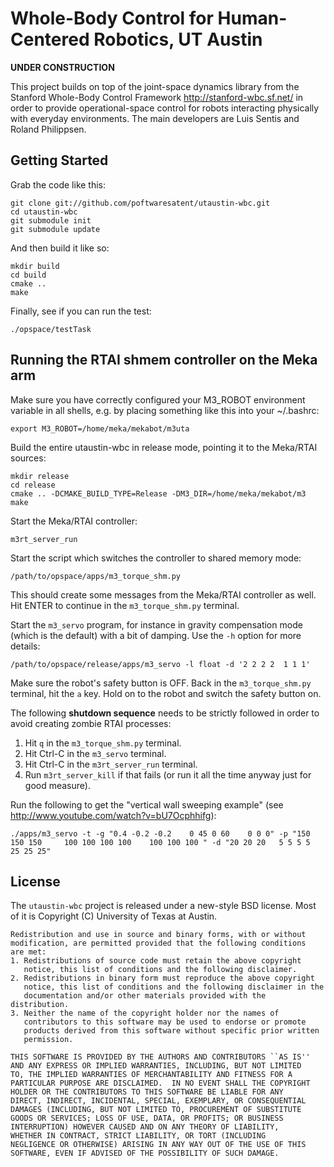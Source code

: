 Whole-Body Control for Human-Centered Robotics, UT Austin
=========================================================

**UNDER CONSTRUCTION**

This project builds on top of the joint-space dynamics library from
the Stanford Whole-Body Control Framework http://stanford-wbc.sf.net/
in order to provide operational-space control for robots interacting
physically with everyday environments. The main developers are Luis
Sentis and Roland Philippsen.

Getting Started
---------------

Grab the code like this:

    git clone git://github.com/poftwaresatent/utaustin-wbc.git
    cd utaustin-wbc
    git submodule init
    git submodule update

And then build it like so:

    mkdir build
    cd build
    cmake ..
    make

Finally, see if you can run the test:

    ./opspace/testTask

Running the RTAI shmem controller on the Meka arm
-------------------------------------------------

Make sure you have correctly configured your M3_ROBOT environment
variable in all shells, e.g. by placing something like this into your
~/.bashrc:

    export M3_ROBOT=/home/meka/mekabot/m3uta

Build the entire utaustin-wbc in release mode, pointing it to the
Meka/RTAI sources:

    mkdir release
    cd release
    cmake .. -DCMAKE_BUILD_TYPE=Release -DM3_DIR=/home/meka/mekabot/m3
    make

Start the Meka/RTAI controller:

    m3rt_server_run

Start the script which switches the controller to shared memory mode:

    /path/to/opspace/apps/m3_torque_shm.py
   
This should create some messages from the Meka/RTAI controller as
well. Hit ENTER to continue in the `m3_torque_shm.py` terminal.

Start the `m3_servo` program, for instance in gravity compensation
mode (which is the default) with a bit of damping. Use the `-h` option
for more details:

    /path/to/opspace/release/apps/m3_servo -l float -d '2 2 2 2  1 1 1'

Make sure the robot's safety button is OFF. Back in the
`m3_torque_shm.py` terminal, hit the `a` key. Hold on to the robot and
switch the safety button on.

The following **shutdown sequence** needs to be strictly followed in
order to avoid creating zombie RTAI processes:

 1. Hit `q` in the `m3_torque_shm.py` terminal.
 2. Hit Ctrl-C in the `m3_servo` terminal.
 3. Hit Ctrl-C in the `m3rt_server_run` terminal.
 4. Run `m3rt_server_kill` if that fails (or run it all the time
    anyway just for good measure).

Run the following to get the "vertical wall sweeping example" (see
http://www.youtube.com/watch?v=bU7Ocphhifg):

    ./apps/m3_servo -t -g "0.4 -0.2 -0.2    0 45 0 60    0 0 0" -p "150 150 150     100 100 100 100    100 100 100 " -d "20 20 20   5 5 5 5   25 25 25"

License
-------

The `utaustin-wbc` project is released under a new-style BSD
license. Most of it is Copyright (C) University of Texas at Austin.

    Redistribution and use in source and binary forms, with or without
    modification, are permitted provided that the following conditions
    are met:
    1. Redistributions of source code must retain the above copyright
       notice, this list of conditions and the following disclaimer.
    2. Redistributions in binary form must reproduce the above copyright
       notice, this list of conditions and the following disclaimer in the
       documentation and/or other materials provided with the distribution.
    3. Neither the name of the copyright holder nor the names of
       contributors to this software may be used to endorse or promote
       products derived from this software without specific prior written
       permission.
    
    THIS SOFTWARE IS PROVIDED BY THE AUTHORS AND CONTRIBUTORS ``AS IS''
    AND ANY EXPRESS OR IMPLIED WARRANTIES, INCLUDING, BUT NOT LIMITED
    TO, THE IMPLIED WARRANTIES OF MERCHANTABILITY AND FITNESS FOR A
    PARTICULAR PURPOSE ARE DISCLAIMED.  IN NO EVENT SHALL THE COPYRIGHT
    HOLDER OR THE CONTRIBUTORS TO THIS SOFTWARE BE LIABLE FOR ANY
    DIRECT, INDIRECT, INCIDENTAL, SPECIAL, EXEMPLARY, OR CONSEQUENTIAL
    DAMAGES (INCLUDING, BUT NOT LIMITED TO, PROCUREMENT OF SUBSTITUTE
    GOODS OR SERVICES; LOSS OF USE, DATA, OR PROFITS; OR BUSINESS
    INTERRUPTION) HOWEVER CAUSED AND ON ANY THEORY OF LIABILITY,
    WHETHER IN CONTRACT, STRICT LIABILITY, OR TORT (INCLUDING
    NEGLIGENCE OR OTHERWISE) ARISING IN ANY WAY OUT OF THE USE OF THIS
    SOFTWARE, EVEN IF ADVISED OF THE POSSIBILITY OF SUCH DAMAGE.
